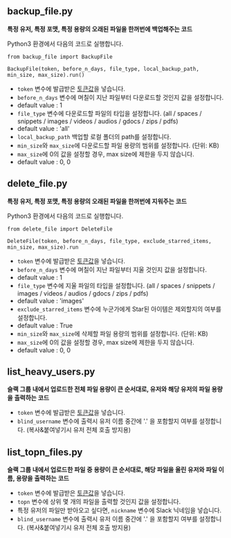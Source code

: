 ## backup_file.py

**특정 유저, 특정 포맷, 특정 용량의 오래된 파일을 한꺼번에 백업해주는 코드**

Python3 환경에서 다음의 코드로 실행합니다.

```
from backup_file import BackupFile

BackupFile(token, before_n_days, file_type, local_backup_path, min_size, max_size).run()
```

* `token` 변수에 발급받은 [토큰값](https://api.slack.com/docs/oauth-test-tokens)을 넣습니다.
* `before_n_days` 변수에 며칠이 지난 파일부터 다운로드할 것인지 값을 설정합니다.
 * default value : 1
* `file_type` 변수에 다운로드할 파일의 타입을 설정합니다. (all / spaces / snippets / images / videos / audios / gdocs / zips / pdfs)
 * default value : 'all'
* `local_backup_path` 백업할 로컬 폴더의 path를 설정합니다.
* `min_size`와 `max_size`에 다운로드할 파일 용량의 범위를 설정합니다. (단위: KB)
 * `max_size`에 0의 값을 설정할 경우, max size에 제한을 두지 않습니다.
 * default value : 0, 0

## delete_file.py

**특정 유저, 특정 포맷, 특정 용량의 오래된 파일을 한꺼번에 지워주는 코드**

Python3 환경에서 다음의 코드로 실행합니다.

```
from delete_file import DeleteFile

DeleteFile(token, before_n_days, file_type, exclude_starred_items, min_size, max_size).run
```

* `token` 변수에 발급받은 [토큰값](https://api.slack.com/docs/oauth-test-tokens)을 넣습니다.
* `before_n_days` 변수에 며칠이 지난 파일부터 지울 것인지 값을 설정합니다.
 * default value : 1
* `file_type` 변수에 지울 파일의 타입을 설정합니다. (all / spaces / snippets / images / videos / audios / gdocs / zips / pdfs)
 * default value : 'images'
* `exclude_starred_items` 변수에 누군가에게 Star된 아이템은 제외할지의 여부를 설정합니다.
 * default value : True
* `min_size`와 `max_size`에 삭제할 파일 용량의 범위를 설정합니다. (단위: KB)
 * `max_size`에 0의 값을 설정할 경우, max size에 제한을 두지 않습니다.
 * default value : 0, 0

## list_heavy_users.py

**슬랙 그룹 내에서 업로드한 전체 파일 용량이 큰 순서대로, 유저와 해당 유저의 파일 용량을 출력하는 코드**

* `token` 변수에 발급받은 [토큰값](https://api.slack.com/docs/oauth-test-tokens)을 넣습니다.
* `blind_username` 변수에 출력시 유저 이름 중간에 '.' 을 포함할지 여부를 설정합니다. (복사&붙여넣기시 유저 전체 호출 방지용)

## list_topn_files.py

**슬랙 그룹 내에서 업로드한 파일 중 용량이 큰 순서대로, 해당 파일을 올린 유저와 파일 이름, 용량을 출력하는 코드**

* `token` 변수에 발급받은 [토큰값](https://api.slack.com/docs/oauth-test-tokens)을 넣습니다.
* `topn` 변수에 상위 몇 개의 파일을 출력할 것인지 값을 설정합니다.
* 특정 유저의 파일만 받아오고 싶다면, `nickname` 변수에 Slack 닉네임을 넣습니다.
* `blind_username` 변수에 출력시 유저 이름 중간에 '.' 을 포함할지 여부를 설정합니다. (복사&붙여넣기시 유저 전체 호출 방지용)
